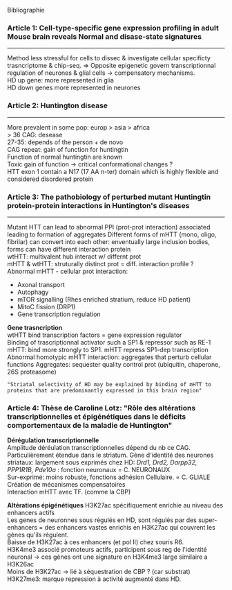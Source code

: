 Bibliographie

### Article 1: Cell-type-specific gene expression profiling in adult Mouse brain reveals Normal and disase-state signatures
***
Method less stressful for cells to dissec & investigate  cellular specificty trasncriptome & chip-seq. => Opposite epigenetic govern transcriptionnal regulation of neurones & glial cells -> compensatory mechanisms.  
HD up gene: more represented in glia  
HD down genes more represented in neurones  

### Article 2: Huntington disease  
***
More prevalent in some pop: europ > asia > africa  
\> 36 CAG: desease  
27-35: depends of the person + de novo  
CAG repeat: gain of function for huntingtin  
Function of normal huntingtin are known  
Toxic gain of function -> critical conformational changes ?  
HTT exon 1 contain a N17 (17 AA n-ter) domain which is highly flexible and considered disordered protein  

### Article 3: The pathobiology of perturbed mutant Huntingtin protein-protein interactions in Huntington's diseases
***
Mutant HTT can lead to abnormal PPI (prot-prot interaction) associated leading to formation of aggregates 
Different forms of mHTT (mono, oligo, fibrilar) can convert into each other: enventually large inclusion bodies, forms can have different interaction protein  
wtHTT: multivalent hub interact w/ differnt prot  
mHTT & wtHTT: struturally distinct prot = diff. interaction profile ?  
Abnormal mHTT - cellular prot interaction:  
* Axonal transport
* Autophagy  
* mTOR signalling (Rhes enriched stratium, reduce HD patient)  
* MitoC fission (DRP1)  
* Gene transcription regulation 

**Gene trasncription**  
wtHTT bind transcription factors = gene expression regulator  
Binding of trascriptionnal activator such a SP1 & repressor such as RE-1  
mHTT: bind more strongly to SP1. mHTT repress SP1-dep transcription
Abnormal homotypic mHTT interaction: aggregates that perturb cellular functions 
Aggregates: sequester quality control prot (ubiquitin, chaperone, 26S proteasome)  

```
"Striatal selectivity of HD may be explained by binding of mHTT to proteins that are predominantly expressed in this brain region"
```
### Article 4: Thèse de Caroline Lotz: "Rôle des altérations transcriptionnelles et épigénétiques dans le déficits comportementaux de la maladie de Huntington"
**Dérégulation transcriptionnelle**  
Amplitude déréulation transcriptionnelles dépend du nb ce CAG. Particulièrement étendue dans le striatum. Gène d'identité des neurones striataux: largement sous exprimés chez HD: *Drd1, Drd2, Darpp32, PPP1R1B, Pde10a*  : fonction neuronaux = C. NEURONAUX  
Sur-exprimé: moins robuste, fonctions adhésion Cellulaire.   = C. GLIALE  
Création de mécanismes compensatoires  
Interaction mHTT avec TF. (comme la CBP)  

**Altérations épigénétiques**
H3K27ac spécifiquement enrichie au niveau des enhancers actifs  
Les genes de neuronnes sous régulés en HD, sont régulés par des super-enhancers = des enhancers vastes enrichis en H3K27ac qui couvrent les gènes qu'ils régulent.  
Baisse de H3K27ac à ces enhancers (et pol II) chez souris R6.  
H3K4me3 associé promoteurs actifs, participent sous reg de l'identité neuronal -> ces gènes ont une signature en H3K4me3 large similaire a H3K26ac  
Moins de H3K27ac -> lié à séquestration de CBP ? (car substrat)  
H3K27me3: marque repression à activité augmenté dans HD.